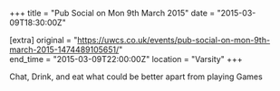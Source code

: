 +++
title = "Pub Social on Mon 9th March 2015"
date = "2015-03-09T18:30:00Z"

[extra]
original = "https://uwcs.co.uk/events/pub-social-on-mon-9th-march-2015-1474489105651/"    
end_time = "2015-03-09T22:00:00Z"
location = "Varsity"
+++

Chat, Drink, and eat what could be better apart from playing Games

